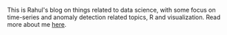This is Rahul's blog on things related to data science, with some focus on time-series  and anomaly detection related topics, R and visualization. Read more about me [here](https://rsangole/netlify.com/about).